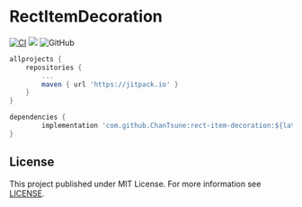 # RectItemDecoration

[![CI](https://github.com/ChanTsune/RectItemDecoration/actions/workflows/ci.yml/badge.svg)](https://github.com/ChanTsune/RectItemDecoration/actions/workflows/ci.yml)
[![](https://jitpack.io/v/ChanTsune/rect-item-decoration.svg)](https://jitpack.io/#ChanTsune/rect-item-decoration)
![GitHub](https://img.shields.io/github/license/ChanTsune/rect-item-decoration)


```gradle
allprojects {
    repositories {
        ...
        maven { url 'https://jitpack.io' }
    }
}
```

```gradle
dependencies {
        implementation 'com.github.ChanTsune:rect-item-decoration:${latest_version}'
}
```


## License

This project published under MIT License.
For more information see [LICENSE](./LICENSE).
